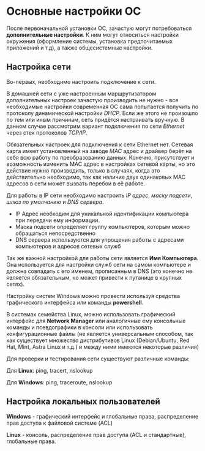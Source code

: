 # Основные настройки ОС


После первоначальной установки ОС, зачастую могут потребоваться **дополнительные настройки**. 
К ним могут относиться настройки окружения (оформление системы, установка предпочитаемых приложений и т.д), а также общесистемные настройки.


## Настройка сети

Во-первых, необходимо настроить подключение к сети. 

В домашней сети с уже настроенным маршрутизатором дополнительных настроек зачастую производить не нужно - все необходимые настройки современная ОС сама попытается получить по протоколу динамической настройки *DHCP*. 
Если же этого не произошло по тем или иным причинам, сеть придётся настраивать вручную. В данном случае рассмотрим вариант подключения по сети *Ethernet* через стек протоколов *TCP/IP*.

Обязательных настроек для подключения к сети Ethernet нет. Сетевая карта имеет установленный на заводе *MAC* адрес и драйвер берёт на себя всю работу по преобразованию данных. 
Конечно, присутствует и возможность изменить MAC адрес в настройках сетевой карты, но это действие нужно производить, только в случаях, когда это действительно необходимо,
так как наличие двух одинаковых MAC адресов в сети может вызвать перебои в её работе.

Для работы в IP сети необходимо настроить *IP адрес*, *маску подсети*, *шлюз по умолчанию* и *DNS сервера*.

- IP Адрес необходим для уникальной идентификации компьютера при передачи ему информации.
- Маска подсети определяет группу компьютеров, которым можно обращаться непосредственно
- DNS сервера используются для упрощения работы с адресами компьютеров и адресов сетевых служб

Так же важной настройкой для работы сети является **Имя Компьютера**. Она используется для настройки служб сети на самом компьютере
и должна совпадать с его именем, прописанным в DNS (это конечно не является обязательным, но может привести к путанице в крупных сетях).

Настройку систем Windows можно провести используя средства графического интерфейса или команды **powershell**.

В системах семейства Linux, можно использовать графический интерфейс для **Network Manager** или аналогичные ему консольные команды
и псевдографики в консоли или использовать конфигурационные файлы (не является универсальным способом, так как существует множество дистрибутивов Linux 
(Debian/Ubuntu, Red Hat, Mint, Astra Linux и т.д.) и между ними имеются некоторые различия)

Для проверки и тестирования сети существуют различные команды:

Для **Linux**: ping, tracert, nslookup

Для **Windows**: ping, traceroute, nslookup


## Настройка локальных пользователей

**Windows** - графический интерфейс и глобальные права, распределение прав доступа к файловой системе (ACL)

**Linux** - консоль, распределение прав доступа (ACL и стандартные), глобальные права.
